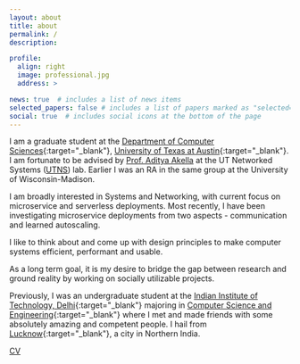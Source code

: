 ```yaml
---
layout: about
title: about
permalink: /
description: 

profile:
  align: right
  image: professional.jpg
  address: >

news: true  # includes a list of news items
selected_papers: false # includes a list of papers marked as "selected={true}"
social: true  # includes social icons at the bottom of the page
---
```


I am a graduate student at the [Department of Computer Sciences](https://cs.utexas.edu){:target="_blank"}, [University of Texas at Austin](https://utexas.edu){:target="_blank"}.
I am fortunate to be advised by [Prof. Aditya Akella](https://www.cs.utexas.edu/~akella/) at the UT Networked Systems ([UTNS](https://utns.cs.utexas.edu/)) lab.
Earlier I was an RA in the same group at the University of Wisconsin-Madison.  

I am broadly interested in Systems and Networking, with current focus on microservice and serverless deployments. Most recently, I have been investigating microservice deployments from two aspects - communication and learned autoscaling.  

I like to think about and come up with design principles to make computer systems efficient, performant and usable.
<!-- I'm fascinated by questions such as "Can we bring datacenter-like capabilities to the end-users?" or "What are the fundamental constraints in the networked systems we use?". -->
As a long term goal, it is my desire to bridge the gap between research and ground reality by working on socially utilizable projects.

Previously, I was an undergraduate student at the [Indian Institute of Technology, Delhi](https://home.iitd.ac.in/){:target="_blank"} majoring in [Computer Science and Engineering](https://cse.iitd.ac.in){:target="_blank"} where I met and made friends with some absolutely amazing and competent people. I hail from [Lucknow](https://goo.gl/maps/yNiHPh9WgNbjwPeH9){:target="_blank"}, a city in Northern India.

<!-- **_I am actively seeking internships for Summer 2022._** -->

[CV](assets/pdf/ds_resume_short.pdf)
